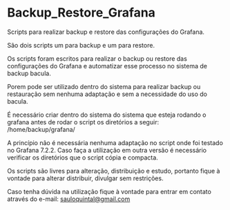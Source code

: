 # Backup_Restore_Grafana
Scripts para realizar backup e restore das configurações do Grafana.

São dois scripts um para backup e um para restore.

Os scripts foram escritos para realizar o backup ou restore das configurações do Grafana e automatizar esse processo no sistema de backup bacula.

Porem pode ser utilizado dentro do sistema para realizar backup ou restauração sem nenhuma adaptação e sem a necessidade do uso do bacula.

É necessário criar dentro do sistema do sistema que esteja rodando o grafana antes de rodar o script os diretórios a seguir: /home/backup/grafana/

A princípio não é necessária nenhuma adaptação no script onde foi testado no Grafana 7.2.2. Caso faça a utilização em outra versão é necessário verificar os diretórios que o
script cópia e compacta.

Os scripts são livres para alteração, distribuição e estudo, portanto fique à vontade para alterar distribuir, divulgar sem restrições.

Caso tenha dúvida na utilização fique à vontade para entrar em contato através do e-mail: sauloquintal@gmail.com

